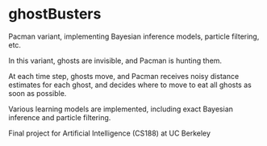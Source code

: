ghostBusters
============

Pacman variant, implementing Bayesian inference models, particle filtering, etc.

In this variant, ghosts are invisible, and Pacman is hunting them. 

At each time step, ghosts move, and Pacman receives noisy distance estimates for each ghost, and decides where to move to eat all ghosts as soon as possible.

Various learning models are implemented, including exact Bayesian inference and particle filtering.

Final project for Artificial Intelligence (CS188) at UC Berkeley
